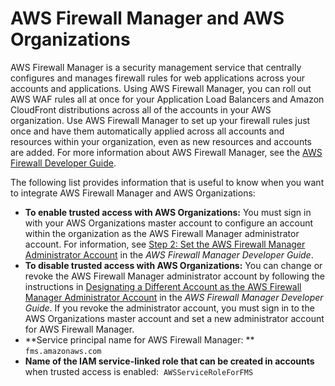 # AWS Firewall Manager and AWS Organizations<a name="services-that-can-integrate-fms"></a>

AWS Firewall Manager is a security management service that centrally configures and manages firewall rules for web applications across your accounts and applications\. Using AWS Firewall Manager, you can roll out AWS WAF rules all at once for your Application Load Balancers and Amazon CloudFront distributions across all of the accounts in your AWS organization\. Use AWS Firewall Manager to set up your firewall rules just once and have them automatically applied across all accounts and resources within your organization, even as new resources and accounts are added\. For more information about AWS Firewall Manager, see the [AWS Firewall Developer Guide](https://docs.aws.amazon.com/waf/latest/developerguide/%5E-fms-chapter.html)\.

The following list provides information that is useful to know when you want to integrate AWS Firewall Manager and AWS Organizations:
+ **To enable trusted access with AWS Organizations:** You must sign in with your AWS Organizations master account to configure an account within the organization as the AWS Firewall Manager administrator account\. For information, see [Step 2: Set the AWS Firewall Manager Administrator Account](https://docs.aws.amazon.com/waf/latest/developerguide/enable-integration.html) in the *AWS Firewall Manager Developer Guide*\.
+ **To disable trusted access with AWS Organizations:** You can change or revoke the AWS Firewall Manager administrator account by following the instructions in [Designating a Different Account as the AWS Firewall Manager Administrator Account](https://docs.aws.amazon.com/waf/latest/developerguide/fms-change-administrator.html) in the *AWS Firewall Manager Developer Guide*\. If you revoke the administrator account, you must sign in to the AWS Organizations master account and set a new administrator account for AWS Firewall Manager\.
+ **Service principal name for AWS Firewall Manager: ** `fms.amazonaws.com`
+ **Name of the IAM service\-linked role that can be created in accounts** when trusted access is enabled:  `AWSServiceRoleForFMS`